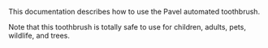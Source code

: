 This documentation describes how to use the Pavel automated
toothbrush.

Note that this toothbrush is totally safe to
use for children, adults, pets, wildlife, and trees.
